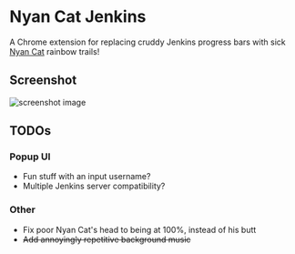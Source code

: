 # Nyan Cat Jenkins
A Chrome extension for replacing cruddy Jenkins progress bars with sick
[Nyan Cat](http://nyan.cat) rainbow trails!

## Screenshot
![screenshot image](https://raw.githubusercontent.com/NoodleChump/nyan-cat-jenkins/master/screenshot.png)

## TODOs
### Popup UI
* Fun stuff with an input username?
* Multiple Jenkins server compatibility?

### Other
* Fix poor Nyan Cat's head to being at 100%, instead of his butt
* ~~Add annoyingly repetitive background music~~
